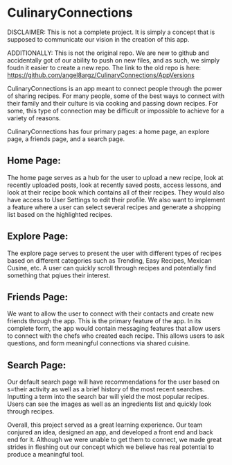 # CulinaryConnections

DISCLAIMER: This is not a complete project. It is simply a concept that is supposed to communicate our vision in the creation of this app.

ADDITIONALLY: This is not the original repo. We are new to github and accidentally got of our ability to push on new files, and as such, we simply foudn it easier to create a new repo. The link to the old repo is here: https://github.com/angel8argz/CulinaryConnections/AppVersions

CulinaryConnections is an app meant to connect people through the power of sharing recipes. For many people, some of the best ways to connect with their family and their culture is via cooking and passing down recipes. For some, this type of connection may be difficult or impossible to achieve for a variety of reasons. 

CulinaryConnections has four primary pages: a home page, an explore page, a friends page, and a search page.

Home Page:
----------------
The home page serves as a hub for the user to upload a new recipe, look at recently uploaded posts, look at recently saved posts, access lessons, and look at their recipe book which contains all of their recipes. They would also have access to User Settings to edit their profile. We also want to implement a feature where a user can select several recipes and generate a shopping list based on the highlighted recipes.

Explore Page:
----------------
The explore page serves to present the user with different types of recipes based on different categories such as Trending, Easy Recipes, Mexican Cusine, etc. A user can quickly scroll through recipes and potentially find something that pqiues their interest.

Friends Page:
----------------
We want to allow the user to connect with their contacts and create new friends through the app. This is the primary feature of the app. In its complete form, the app would contain messaging features that allow users to connect with the chefs who created each recipe. This allows users to ask questions, and form meaningful connections via shared cuisine.

Search Page:
----------------
Our default search page will have recommendations for the user based on s=their activity as well as a brief history of the most recent searches. Inputting a term into the search bar will yield the most popular recipes. Users can see the images as well as an ingredients list and quickly look through recipes.

Overall, this project served as a great learning experience. Our team conjured an idea, designed an app, and developed a front end and back end for it. Although we were unable to get them to connect, we made great strides in fleshing out our concept which we believe has real potential to produce a meaningful tool.
